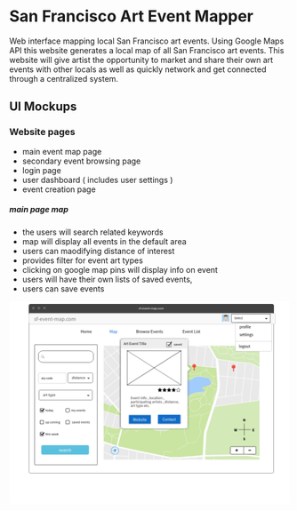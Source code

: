 # San Francisco Art Event Mapper

Web interface mapping local San Francisco art events. Using Google Maps API this website generates a local map of all San Francisco art events. This website will give artist the opportunity to market and share their own art events with other locals as well as quickly network and get connected through a centralized system.


## UI Mockups
### Website pages

* main event map page
* secondary event browsing page 
* login page
* user dashboard ( includes user settings )
* event creation page

##### main page map
- the users will search related keywords
- map will display all events in the default area
- users can maodifying distance of interest
- provides filter for event art types 
- clicking on google map pins will display info on event
- users will have their own lists of saved events, 
- users can save events

![mockup](https://github.com/GandalfGrey123/sf-art-mapper/blob/master/read-me-docs/ui-mockup.png)
